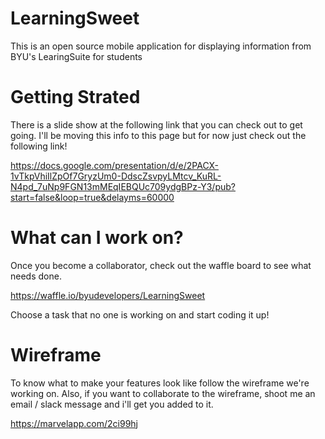 # LearningSweet
This is an open source mobile application for displaying information from BYU's LearingSuite for students

# Getting Strated
There is a slide show at the following link that you can check out to get going. I'll be moving this info
to this page but for now just check out the following link!

https://docs.google.com/presentation/d/e/2PACX-1vTkpVhiIlZpOf7GryzUm0-DdscZsvpyLMtcv_KuRL-N4pd_7uNp9FGN13mMEqIEBQUc709ydgBPz-Y3/pub?start=false&loop=true&delayms=60000


# What can I work on?
Once you become a collaborator, check out the waffle board to see what needs done.

https://waffle.io/byudevelopers/LearningSweet

Choose a task that no one is working on and start coding it up!

# Wireframe
To know what to make your features look like follow the wireframe we're working on.
Also, if you want to collaborate to the wireframe, shoot me an email / slack message and i'll get you added to it. 

https://marvelapp.com/2ci99hj


